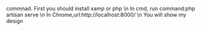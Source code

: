 commnad.
First you should install xamp or php \n
In cmd, run command:php artisan serve \n
In Chrome,url:http://localhost:8000/    \n
You will show my design